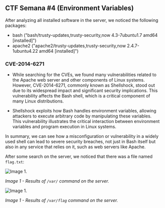 ## CTF Semana #4 (Environment Variables)

After analyzing all installed software in the server, we noticed the following packages:
- bash ("bash/trusty-updates,trusty-security,now 4.3-7ubuntu1.7 amd64 [installed]")
- apache2 ("apache2/trusty-updates,trusty-security,now 2.4.7-1ubuntu4.22 amd64 [installed]")

### CVE-2014-6271
- While searching for the CVEs, we found many vulnerabilities related to the Apache web server and other components of Linux systems. However, CVE-2014-6271, commonly known as Shellshock, stood out due to its widespread impact and significant security implications. This vulnerability affects the Bash shell, which is a critical component of many Linux distributions.

- Shellshock exploits how Bash handles environment variables, allowing attackers to execute arbitrary code by manipulating these variables.
This vulnerability illustrates the critical interaction between environment variables and program execution in Linux systems.


In summary, we can see how a misconfiguration or vulnerability in a widely used shell can lead to severe security breaches, not just in Bash itself but also in any service that relies on it, such as web servers like Apache.


After some search on the server, we noticed that there was a file named ```flag.txt```:

![Image 1.](https://git.fe.up.pt/fsi/fsi2425/logs/l05g06/-/raw/main/Images/Image1CTF4.png)

*Image 1 - Results of ```/var/```  command on the server.*

![Image 1.](https://git.fe.up.pt/fsi/fsi2425/logs/l05g06/-/raw/main/Images/Image2CTF4.png)

*Image 1 - Results of ```/var/flag```  command on the server.*




